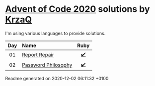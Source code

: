 [Advent of Code 2020](https://adventofcode.com) solutions by [KrzaQ][kq]
========================

I'm using various languages to provide solutions.

| Day | Name | Ruby |
|:---:|:---|:---:|
| 01 | [Report Repair][day01] | [:heavy_check_mark:](solutions/day01/main.rb) |
| 02 | [Password Philosophy][day02] | [:heavy_check_mark:](solutions/day02/main.rb) |

[day01]: https://adventofcode.com/2020/day/1
[day02]: https://adventofcode.com/2020/day/2

[kq]: https://dev.krzaq.cc

Readme generated on 2020-12-02 06:11:32 +0100
